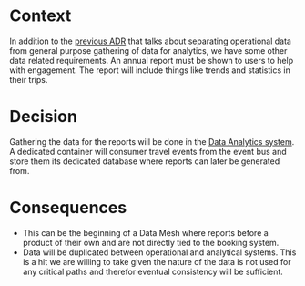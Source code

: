 # Context
In addition to the [previous ADR](./adr003-archiving-data-for-analytics.md) that talks about separating operational data from general purpose gathering of data for analytics, we have some other data related requirements. An annual report must be shown to users to help with engagement. The report will include things like trends and statistics in their trips.

# Decision
Gathering the data for the reports will be done in the [Data Analytics system](../ContainerView/data-analytics.md). A dedicated container will consumer travel events from the event bus and store them its dedicated database where reports can later be generated from.

# Consequences
- This can be the beginning of a Data Mesh where reports before a product of their own and are not directly tied to the booking system.
- Data will be duplicated between operational and analytical systems. This is a hit we are willing to take given the nature of the data is not used for any critical paths and therefor eventual consistency will be sufficient.